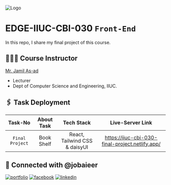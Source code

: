 ![Logo](https://i.ibb.co.com/sjv4wWc/EDGE.png)

# EDGE-IIUC-CBI-030 `Front-End`

In this repo, I share my final project of this course.

## 👨🏻‍🏫 Course Instructor

[Mr. Jamil As-ad](https://github.com/jamiliiuc)

- Lecturer
- Dept of Computer Science and Engineering, IIUC.

## 🖇️ Task Deployment

|     Task-No     | About Task |          Tech Stack           |                Live-Server Link                 |
| :-------------: | :--------: | :---------------------------: | :---------------------------------------------: |
| `Final Project` | Book Shelf | React, Tailwind CSS & daisyUI | https://iiuc-cbi-030-final-project.netlify.app/ |

## 🔗 Connected with @jobaieer

[![portfolio](https://img.shields.io/badge/my_portfolio-000?style=for-the-badge&logo=ko-fi&logoColor=white)](https://jobaieer.surge.sh)
[![facebook](https://img.shields.io/badge/facebook-316FF6?style=for-the-badge&logo=facebook&logoColor=white)](https://facebook.com/jobaieerofficial)
[![linkedin](https://img.shields.io/badge/linkedin-0A66C2?style=for-the-badge&logo=linkedin&logoColor=white)](https://www.linkedin.com/in/jobaieer)
